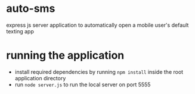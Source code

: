 # auto-sms
express js server application to automatically open a mobile user's default texting app

# running the application
- install required dependencies by running `npm install` inside the root application directory
- run `node server.js` to run the local server on port 5555